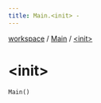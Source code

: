 ```yaml
---
title: Main.<init> - 
---
```


[workspace](../index.html) / [Main](index.html) / [&lt;init&gt;](./-init-.html)

# &lt;init&gt;

`Main()`